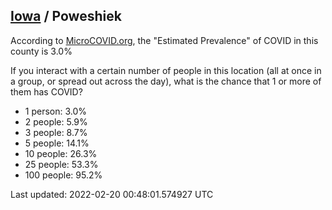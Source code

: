 
## [Iowa](/united-states/iowa) / Poweshiek

According to [MicroCOVID.org](http://microcovid.org),
the "Estimated Prevalence" of COVID in this county is 3.0%

If you interact with a certain number of people in this location
(all at once in a group, or spread out across the day), what is the chance that
1 or more of them has COVID?

- 1 person: 3.0%
- 2 people: 5.9%
- 3 people: 8.7%
- 5 people: 14.1%
- 10 people: 26.3%
- 25 people: 53.3%
- 100 people: 95.2%

Last updated: 2022-02-20 00:48:01.574927 UTC
